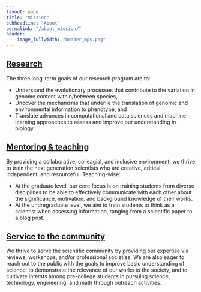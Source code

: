 ```yaml
---
layout: page
title: "Mission"
subheadline: "About"
permalink: "/about_mission/"
header:
    image_fullwidth: "header_mps.png"
---
```


## [Research](https://shiulab.github.io/research_projects/)

The three long-term goals of our research program are to: 
* Understand the evolutionary processes that contribute to the variation in genome content within/between species,
* Uncover the mechanisms that underlie the translation of genomic and environmental information to phenotype, and
* Translate advances in computational and data sciences and machine learning approaches to assess and improve our understanding in biology.

## [Mentoring & teaching](https://impacts.natsci.msu.edu/)

By providing a collaborative, colleagial, and inclusive environment, we thrive to train the next generation scientists who are creative, critical, independent, and resourceful. Teaching-wise:
* At the graduate level, our core focus is on training students from diverse disciplines to be able to effectively communicate with each other about the significance, motivation, and background knowledge of their works. 
* At the undregraduate level, we aim to train students to think as a scientist when assessing information, ranging from a scientific paper to a blog post.

## [Service to the community](https://shiulab.github.io/activities_outreach/)

We thrive to serve the scientific community by providing our expertise via reviews, workshops, and/or professional societies. We are also eager to reach out to the public with the goals to improve basic understanding of science, to demonstrate the relevance of our works to the society, and to cultivate intersts among pre-college students in pursuing science, technology, engineering, and math through outreach activities.
